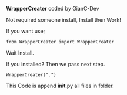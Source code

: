 **WrapperCreater** coded by GianC-Dev

Not required someone install, Install then Work!

If you want use;

`from WrapperCreater import WrapperCreater`

Wait Install. 

If you installed? Then we pass next step.

`WrapperCreater(".")`

This Code is append __init__.py all files in folder.
